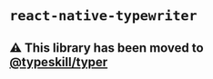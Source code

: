 # `react-native-typewriter`

## :warning: This library has been moved to [@typeskill/typer](https://github.com/typeskill/typer#----typeskilltyper)
